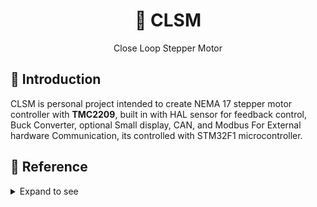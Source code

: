 <h1 align="center">🚡 CLSM </h1> 
<p align="center">
Close Loop Stepper Motor
</p>  

## 🎐 Introduction

CLSM is personal project intended to create NEMA 17 stepper motor controller with **TMC2209**, built in with HAL sensor for feedback control, Buck Converter, optional Small display, CAN, and Modbus For External hardware Communication, its controlled with STM32F1 microcontroller.

## 🐌 Reference 

<details>
  <summary>Expand to see</summary>
  
- :hammer:  Creapunk CLN17 [Github Page](https://github.com/creapunk/CLN-ClosedLoopNemaDriver/tree/main/hardware/CLN17/V2.0)
- :hammer: Tarocco [Github Page](https://github.com/ottoragam/Tarocco)
- :computer: Pegasus [Github Page](https://github.com/pachterlab/pegasus)
- :computer: Nano Stepper [Github Page](https://github.com/Misfittech/nano_stepper)

- :hammer: [Reflowduino](https://github.com/botletics/Reflowduino)
- :computer: [OSPID](https://github.com/osPID/osPID-Firmware)

:hammer: --> hardware  
:computer: --> software

</details>

